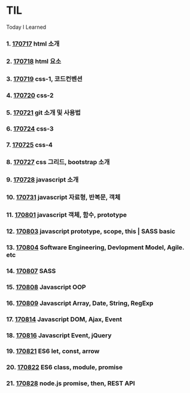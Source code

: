 # TIL
Today I Learned

### 1. [170717](170717.md) html 소개
### 2. [170718](170718.md) html 요소
### 3. [170719](170719.md) css-1, 코드컨벤션
### 4. [170720](170720.md) css-2
### 5. [170721](170721.md) git 소개 및 사용법
### 6. [170724](170724.md) css-3
### 7. [170725](170725.md) css-4
### 8. [170727](170727.md) css 그리드, bootstrap 소개
### 9. [170728](170728.md) javascript 소개
### 10. [170731](170731.md) javascript 자료형, 반복문, 객체
### 11. [170801](170801.md) javascript 객체, 함수, prototype
### 12. [170803](170803.md) javascript prototype, scope, this | SASS basic
### 13. [170804](170804.md) Software Engineering, Devlopment Model, Agile. etc
### 14. [170807](170807.md) SASS
### 15. [170808](170808.md) Javascript OOP
### 16. [170809](170809.md) Javascript Array, Date, String, RegExp
### 17. [170814](170814.md) Javascript DOM, Ajax, Event
### 18. [170816](170816.md) Javascript Event, jQuery
### 19. [170821](170821.md) ES6 let, const, arrow
### 20. [170822](170822.md) ES6 class, module, promise
### 21. [170828](170828.md) node.js promise, then, REST API
